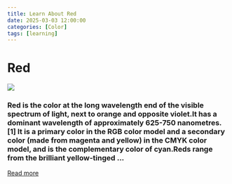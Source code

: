 ```yaml
---
title: Learn About Red
date: 2025-03-03 12:00:00
categories: [Color]
tags: [learning]
---
```


# Red
![](https://www.color-meanings.com/wp-content/uploads/shades-of-red-color-names.png)

### Red is the color at the long wavelength end of the visible spectrum of light, next to orange and opposite violet.It has a dominant wavelength of approximately 625-750 nanometres. [1] It is a primary color in the RGB color model and a secondary color (made from magenta and yellow) in the CMYK color model, and is the complementary color of cyan.Reds range from the brilliant yellow-tinged ...
[Read more](https://en.wikipedia.org/wiki/Red)
    